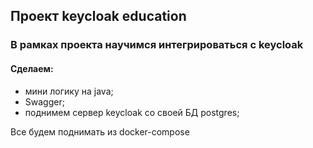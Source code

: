 ## Проект keycloak education
### В рамках проекта научимся интегрироваться с keycloak

#### Сделаем: 
 - мини логику на java; 
 - Swagger; 
 - поднимем сервер keycloak со своей БД postgres; 

Все будем поднимать из docker-compose
